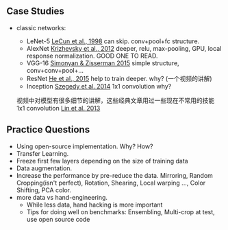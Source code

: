## Case Studies

* classic networks:
	* LeNet-5 [LeCun et al., 1998](http://www.dengfanxin.cn/wp-content/uploads/2016/03/1998Lecun.pdf) can skip. conv+pool+fc structure.
	* AlexNet [Krizhevsky et al., 2012](http://papers.nips.cc/paper/4824-imagenet-classification-with-deep-convolutional-neural-networks.pdf) deeper, relu, max-pooling, GPU, local response normalization.  GOOD ONE TO READ.
	* VGG-16 [Simonyan & Zisserman 2015](https://arxiv.org/abs/1409.1556) simple structure, conv+conv+pool+...
	* ResNet [He et al., 2015](https://arxiv.org/abs/1512.03385) help to train deeper. why? (一个视频的讲解)
	* Inception [Szegedy et al. 2014](https://arxiv.org/abs/1409.4842) 1x1 convolution why?
	
	视频中对模型有很多细节的讲解，这些经典文章用过一些现在不常用的技能	1x1 convolution [Lin et al. 2013](https://arxiv.org/abs/1312.4400)
	
## Practice Questions
* Using open-source implementation. Why? How?
* Transfer Learning. 
 * Freeze first few layers depending on the size of training data
* Data augmentation. 
 * Increase the performance by pre-reduce the data. Mirroring, Random Cropping(isn't perfect), Rotation, Shearing, Local warping ..., Color Shifting, PCA color.
* more data vs hand-engineering. 
    * While less data, hand hacking is more important
    * Tips for doing well on benchmarks: Ensembling, Multi-crop at test, use open source code  
